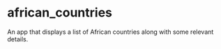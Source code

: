 # african_countries
An app that displays a list of African countries along with some relevant details.
